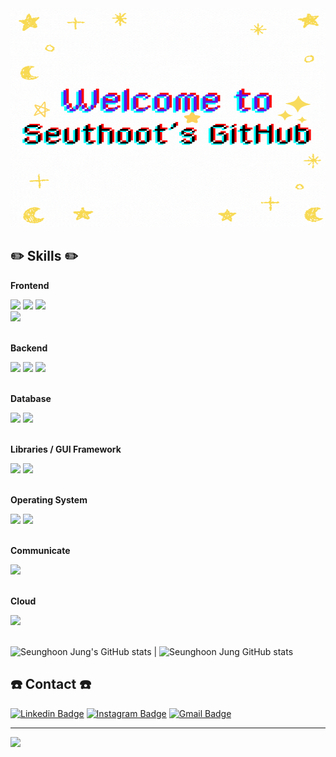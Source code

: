 <img src="welcome.gif" alt="설명" width="600" height="350">
<br>

## ✏️ Skills ✏️

<!-- Frontend -->
<p><strong>Frontend</strong></p>
<div>
    <img src="https://img.shields.io/badge/HTML5-E34F26?style=for-the-badge&logo=html5&logoColor=white">
    <img src="https://img.shields.io/badge/CSS3-1572B6?style=for-the-badge&logo=css3&logoColor=white">
    <img src="https://img.shields.io/badge/JavaScript-F7DF1E?style=for-the-badge&logo=javascript&logoColor=black"><br>
    <img src="https://img.shields.io/badge/React-20232A?style=for-the-badge&logo=react&logoColor=61DAFB">
</div><br>

<!-- Backend -->
<p><strong>Backend</strong></p>
<div>
    <img src="https://img.shields.io/badge/Python-3776AB?style=for-the-badge&logo=python&logoColor=white">
    <img src="https://img.shields.io/badge/FastAPI-009688?style=for-the-badge&logo=fastapi&logoColor=white">
    <img src="https://img.shields.io/static/v1?label=Camunda&message=BPMN&color=EE0000&style=for-the-badge">
</div><br>

<!-- Database -->
<p><strong>Database</strong></p>
<div> 
    <img src="https://img.shields.io/badge/mysql-4479A1?style=for-the-badge&logo=mysql&logoColor=white"> 
    <img src="https://img.shields.io/badge/mongodb-47A248?style=for-the-badge&logo=mongodb&logoColor=white"> 
</div><br>

<!-- GUI Framework -->
<p><strong>Libraries / GUI Framework</strong></p>
<div>
    <img src="https://img.shields.io/badge/VTK-3776AB?style=for-the-badge&logo=data:image/png;base64,[BASE64_ENCODED_IMAGE]&logoColor=white"> 
    <img src="https://img.shields.io/badge/PyQt-41CD52?style=for-the-badge&logo=data:image/png;base64,[BASE64_ENCODED_IMAGE]&logoColor=white"> 
</div><br>

<!-- Operating System -->
<p><strong>Operating System</strong></p>
<div>
    <img src="https://img.shields.io/badge/Ubuntu-E95420?style=for-the-badge&logo=ubuntu&logoColor=white">
    <img src="https://img.shields.io/badge/Docker-2496ED?style=for-the-badge&logo=docker&logoColor=white">
</div><br>

<!-- Communicate -->
<p><strong>Communicate</strong></p>
<div>
    <img src="https://img.shields.io/badge/Git-F05032?style=for-the-badge&logo=git&logoColor=white"> 
</div>
<br>

<!-- Cloud -->
<p><strong>Cloud</strong></p>
<div>
    <img src="https://img.shields.io/badge/AWS-232F3E?style=for-the-badge&logo=amazon-aws&logoColor=FF9900">
</div>
<br>

![Seunghoon Jung's GitHub stats](https://github-readme-stats.vercel.app/api?username=seuthootDev&show_icons=true&theme=transparent) | ![Seunghoon Jung GitHub stats](https://github-readme-stats.vercel.app/api/top-langs?username=seuthootDev&layout=compact&hide=html,scss,stylus,blade,jupyter%20notebook,python,css,shell,batchfile,dockerfile&theme=algolia&show_icons=true&langs_count=8) 

<!--
[![Check out seuthootDev's profile on stardev.io](https://stardev.io/developers/seuthootDev/badge/languages/locality.svg)](https://stardev.io/developers/seuthootDev)
-->


## ☎️ Contact ☎️
[![Linkedin Badge](https://img.shields.io/badge/-LinkedIn-blue?style=for-the-badge&logo=Linkedin&logoColor=white&link=https://www.linkedin.com/in/seunghoon-jung-38b270335/)](https://www.linkedin.com/in/seunghoon-jung-38b270335/)
[![Instagram Badge](https://img.shields.io/badge/-Instagram-C13584?style=for-the-badge&labelColor=C13584&logo=instagram&logoColor=white&link=https://www.instagram.com/seuthoot/)](https://www.instagram.com/seuthoot/)
[![Gmail Badge](https://img.shields.io/badge/-Gmail-c14438?style=for-the-badge&logo=Gmail&logoColor=white&link=mailto:seuthootdev@gmail.com)](mailto:seuthootdev@gmail.com)

---------------------------------------------------------------------------------------------
<a href="https://github.com/devxb/gitanimals">
  <img src="https://render.gitanimals.org/farms/{seuthootDev}"/>
</a>
